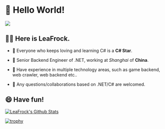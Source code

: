 #  👋 Hello World!

![](https://komarev.com/ghpvc/?username=LeaFrock)

## 🧑🏻 Here is LeaFrock.

* :star2: Everyone who keeps loving and learning C# is a **C# Star**.

* :school: Senior Backend Engineer of .NET, working at *Shanghai* of **China**.

* :muscle: Have experience in multiple technology areas, such as game backend, web crawler, web backend etc..

* 💬 Any questions/collaborations based on .NET/C# are welcomed.

## 😄 Have fun!

[![LeaFrock's Github Stats](https://github-readme-stats.vercel.app/api?username=LeaFrock&show_icons=true&theme=discord&count_private=true&include_all_commits=true)](https://github.com/LeaFrock)

[![trophy](https://github-profile-trophy.vercel.app/?username=LeaFrock&theme=discord)](https://github.com/ryo-ma/github-profile-trophy)
